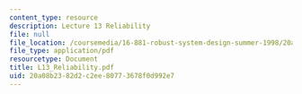 ```yaml
---
content_type: resource
description: Lecture 13 Reliability
file: null
file_location: /coursemedia/16-881-robust-system-design-summer-1998/20a08b2382d2c2ee80773678f0d992e7_L13_Reliability.pdf
file_type: application/pdf
resourcetype: Document
title: L13_Reliability.pdf
uid: 20a08b23-82d2-c2ee-8077-3678f0d992e7
---
```

